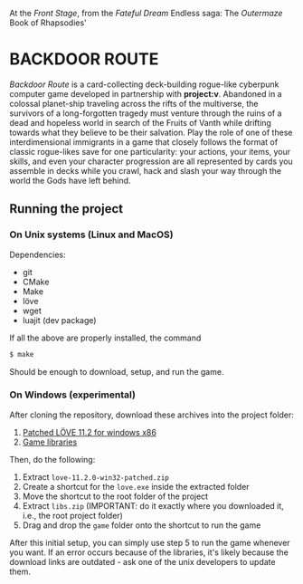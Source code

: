 
At the *Front Stage*, from the *Fateful Dream* Endless saga:
The *Outermaze* Book of Rhapsodies'

# BACKDOOR ROUTE

*Backdoor Route* is a card-collecting deck-building rogue-like cyberpunk
computer game developed in partnership with **project:v**. Abandoned in a
colossal planet-ship traveling across the rifts of the multiverse, the survivors
of a long-forgotten tragedy must venture through the ruins of a dead and
hopeless world in search of the Fruits of Vanth while drifting towards what they
believe to be their salvation. Play the role of one of these interdimensional
immigrants in a game that closely follows the format of classic rogue-likes save
for one particularity: your actions, your items, your skills, and even your
character progression are all represented by cards you assemble in decks while
you crawl, hack and slash your way through the world the Gods have left
behind.

## Running the project

### On Unix systems (Linux and MacOS)

Dependencies:

+ git
+ CMake
+ Make
+ löve
+ wget
+ luajit (dev package)

If all the above are properly installed, the command

```bash
$ make
```

Should be enough to download, setup, and run the game.

### On Windows (experimental)

After cloning the repository, download these archives into the project folder:

1. [Patched LÖVE 11.2 for windows x86](https://uspgamedev.org/downloads/projects/backdoor/love-11.2.0-win32-patched.zip)
2. [Game libraries](https://uspgamedev.org/downloads/projects/backdoor/libs.zip)

Then, do the following:

1. Extract `love-11.2.0-win32-patched.zip`
2. Create a shortcut for the `love.exe` inside the extracted folder
3. Move the shortcut to the root folder of the project
4. Extract `libs.zip` (IMPORTANT: do it exactly where you downloaded it, i.e., the root project folder)
5. Drag and drop the `game` folder onto the shortcut to run the game

After this initial setup, you can simply use step 5 to run the game whenever
you want. If an error occurs because of the libraries, it's likely because the
download links are outdated - ask one of the unix developers to update them.
